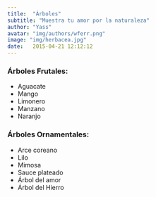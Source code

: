 ```yaml
---
title:  "Árboles"
subtitle: "Muestra tu amor por la naturaleza"
author: "Yass"
avatar: "img/authors/wferr.png"
image: "img/herbacea.jpg"
date:   2015-04-21 12:12:12
---
```


### Árboles Frutales:
- Aguacate
- Mango
- Limonero
- Manzano
- Naranjo


### Árboles Ornamentales:
- Arce coreano
- Lilo
- Mimosa
- Sauce plateado
- Árbol del amor
- Árbol del Hierro

